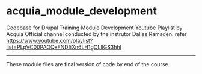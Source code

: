 # acquia_module_development
Codebase for Drupal Training Module Development Youtube Playlist by Acquia Official channel conducted by the instrutor Dallas Ramsden.
refer https://www.youtube.com/playlist?list=PLpVC00PAQQxFNDfiXn6LH1gOLllGS3hhl

---------------------------------------------------------------------------------------------------------------------------------------------

These module files are final version of code by end of the course.


